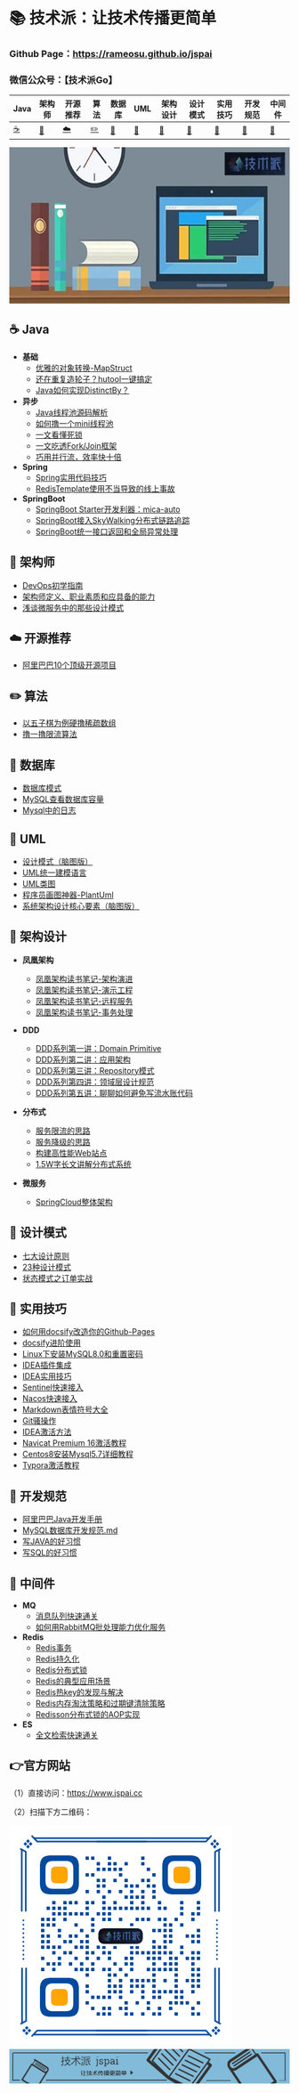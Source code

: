 

# 📚 技术派：让技术传播更简单

### Github Page：https://rameosu.github.io/jspai

### 微信公众号：【技术派Go】

| Java        | 架构师    | 开源推荐        | 算法                | 数据库      | UML         | 架构设计    | 设计模式    | 实用技巧    | 开发规范     | 中间件              |
| ----------- | ----------- | ----------- | ------------------- | ----------- | ----------- | ----------- | ----------- | ----------- | ------------ | ------------------- |
| [☕](#nav-1) | [📝](#nav-1) | [☁️](#nav-3) | [✏️](#nav-4) | [💾](#nav-5) | [📐](#nav-6) | [👑](#nav-7) | [🎯](#nav-8) | [🔧](#nav-9) | [📘](#nav-10) | [🚀](#nav-10) |

![logo](docs/assets/rameo/jsp.jpg) 

<span id="nav-1"></span>

## ☕ Java
- **基础**
    - [优雅的对象转换-MapStruct](https://rameosu.github.io/jspai/#/Java/MapStruct.md)
    - [还在重复造轮子？hutool一键搞定](https://rameosu.github.io/jspai/#/Java/Hutool.md)
    - [Java如何实现DistinctBy？](https://rameosu.github.io/jspai/#/Java/DistinctBy.md)
- **异步**    
    - [Java线程池源码解析](https://rameosu.github.io/jspai/#/Java/ThreadPool.md)
    - [如何撸一个mini线程池](https://rameosu.github.io/jspai/#/Java/Mini-ThreadPool.md)
    - [一文看懂死锁](https://rameosu.github.io/jspai/#/Java/DeadLock.md)
    - [一文吃透Fork/Join框架](https://rameosu.github.io/jspai/#/Java/ForkJoin.md)
    - [巧用并行流，效率快十倍](https://rameosu.github.io/jspai/#/Java/ParallelStream.md)
- **Spring**    
    - [Spring实用代码技巧](https://rameosu.github.io/jspai/#/Java/Spring/Spring-Code-Skill.md)
    - [RedisTemplate使用不当导致的线上事故](https://rameosu.github.io/jspai/#/Java/Spring/RedisTemplate-Incorrect-Use.md)
- **SpringBoot**    
    - [SpringBoot Starter开发利器：mica-auto](https://rameosu.github.io/jspai/#/Java/SpringBoot/Mica-Auto.md)
    - [SpringBoot接入SkyWalking分布式链路追踪](https://rameosu.github.io/jspai/#/Java/SpringBoot/SpringBoot-SkyWalking.md)
    - [SpringBoot统一接口返回和全局异常处理](https://rameosu.github.io/jspai/#/Java/SpringBoot/SpringBoot-ApiResult-GlobelException.md)


<span id="nav-2"></span>

## 📝 架构师
- [DevOps初学指南](https://rameosu.github.io/jspai/#/Architect/DevOps-Begin-Guide.md)
- [架构师定义、职业素质和应具备的能力](https://rameosu.github.io/jspai/#/Architect/Architect-Definition.md)
- [浅谈微服务中的那些设计模式](https://rameosu.github.io/jspai/#/Architect/Micro-Service-Design-Pattern.md)

<span id="nav-3"></span>

## ☁️ 开源推荐
- [阿里巴巴10个顶级开源项目](https://rameosu.github.io/jspai/#/OpenSource/Ali-Top-Ten-Open-Project.md)

<span id="nav-4"></span>

## ✏️ 算法

- [以五子棋为例硬撸稀疏数组](https://rameosu.github.io/jspai/#/Algorithm/Sparse-Array.md)
- [撸一撸限流算法](https://rameosu.github.io/jspai/#/Algorithm/RateLimit-Algorithm.md)

<span id="nav-5"></span>

## 💾 数据库
- [数据库模式](https://rameosu.github.io/jspai/#/Database/Database-Schema.md)
- [MySQL查看数据库容量](https://rameosu.github.io/jspai/#/Database/MySQL-Capacity.md)
- [Mysql中的日志](https://rameosu.github.io/jspai/#/Database/Mysql-Log.md)

<span id="nav-6"></span>
## 📐 UML
- [设计模式（脑图版）](https://rameosu.github.io/jspai/#/UML/Design-Pattern.md)
- [UML统一建模语言](https://rameosu.github.io/jspai/#/UML/UML.md)
- [UML类图](https://rameosu.github.io/jspai/#/UML/UML-Class.md)
- [程序员画图神器-PlantUml](https://rameosu.github.io/jspai/#/UML/PlantUml.md)
- [系统架构设计核心要素（脑图版）](https://rameosu.github.io/jspai/#/UML/System-Architecture-Design-Core.md)

<span id="nav-7"></span>

## 👑 架构设计
- **凤凰架构**
    - [凤凰架构读书笔记-架构演进](https://rameosu.github.io/jspai/#/Architecture/Architecture-Evolution.md)
    - [凤凰架构读书笔记-演示工程](https://rameosu.github.io/jspai/#/Architecture/Demo-Project.md)
    - [凤凰架构读书笔记-远程服务](https://rameosu.github.io/jspai/#/Architecture/Remote-Service.md)
    - [凤凰架构读书笔记-事务处理](https://rameosu.github.io/jspai/#/Architecture/Transaction-Process.md)

- **DDD**
    - [DDD系列第一讲：Domain Primitive](https://rameosu.github.io/jspai/#/Architecture/DDD/Domain-Primitive.md)
    - [DDD系列第二讲：应用架构](https://rameosu.github.io/jspai/#/Architecture/DDD/Application-Architecture.md)
    - [DDD系列第三讲：Repository模式](https://rameosu.github.io/jspai/#/Architecture/DDD/Repository-Mode.md)
    - [DDD系列第四讲：领域层设计规范](https://rameosu.github.io/jspai/#/Architecture/DDD/Domain-Design-Specification.md)
    - [DDD系列第五讲：聊聊如何避免写流水账代码](https://rameosu.github.io/jspai/#/Architecture/DDD/Avoid-Flow-Account-Code.md)

- **分布式**
    - [服务限流的思路](https://rameosu.github.io/jspai/#/Architecture/Service-RateLimit.md)
    - [服务降级的思路](https://rameosu.github.io/jspai/#/Architecture/Service-Fallback.md)
    - [构建高性能Web站点](https://rameosu.github.io/jspai/#/Architecture/High-Performance-Web-Site.md)
    - [1.5W字长文讲解分布式系统](https://rameosu.github.io/jspai/#/Architecture/Distribute-System.md)

- **微服务**
    - [SpringCloud整体架构](https://rameosu.github.io/jspai/#/Architecture/SpringCloud/SpringCloud-Architecture.md)

<span id="nav-8"></span>

## 🎯 设计模式

- [七大设计原则](https://rameosu.github.io/jspai/#/DesignPattern/Seven-Design-Principle.md)
- [23种设计模式](https://rameosu.github.io/jspai/#/DesignPattern/Design-Pattern.md)
- [状态模式之订单实战](https://rameosu.github.io/jspai/#/DesignPattern/State-Pattern.md)

<span id="nav-9"></span>

## 🔧 实用技巧
- [如何用docsify改造你的Github-Pages](https://rameosu.github.io/jspai/#/Skill/Docsify-Github-Pages.md)
- [docsify进阶使用](https://rameosu.github.io/jspai/#/Skill/Docsify-Advanced.md)
- [Linux下安装MySQL8.0和重置密码](https://rameosu.github.io/jspai/#/Skill/Linux-MySQL.md)
- [IDEA插件集成](https://rameosu.github.io/jspai/#/Skill/IDEA-Plugin.md)
- [IDEA实用技巧](https://rameosu.github.io/jspai/#/Skill/IDEA-Skill.md)
- [Sentinel快速接入](https://rameosu.github.io/jspai/#/Skill/Sentinel-Quick-Use.md)
- [Nacos快速接入](https://rameosu.github.io/jspai/#/Skill/Nacos-Quick-Use.md)
- [Markdown表情符号大全](https://rameosu.github.io/jspai/#/Skill/Markdown-Emoji.md)
- [Git骚操作](https://rameosu.github.io/jspai/#/Skill/Git-Config.md)
- [IDEA激活方法](https://rameosu.github.io/jspai/#/Skill/IDEA-Activate.md)
- [Navicat Premium 16激活教程](https://rameosu.github.io/jspai/#/Skill/Navicat-Activate.md)
- [Centos8安装Mysql5.7详细教程](https://rameosu.github.io/jspai/#/Skill/CentOs8-MySQL57.md)
- [Typora激活教程](https://rameosu.github.io/jspai/#/Skill/Typora-Activate.md)

<span id="nav-10"></span>

## 📘 开发规范
- [阿里巴巴Java开发手册](https://rameosu.github.io/jspai/#/Specification/Ali-Java-Specification.md)
- [MySQL数据库开发规范.md](https://rameosu.github.io/jspaiSpecification/MySQL-Specification.md)
- [写JAVA的好习惯](https://rameosu.github.io/jspai/#/Specification/JAVA-Good-Habits.md)
- [写SQL的好习惯](https://rameosu.github.io/jspai/#/Specification/SQL-Good-Habits.md)

<span id="nav-11"></span>

## 🚀 中间件
- **MQ**
    - [消息队列快速通关](https://rameosu.github.io/jspai/#/Middleware/MQ/MQ-Quick-Study.md)
    - [如何用RabbitMQ批处理能力优化服务](https://rameosu.github.io/jspai/#/Middleware/MQ/RabbitMQ-Batch.md)
- **Redis**
    - [Redis事务](https://rameosu.github.io/jspai/#/Middleware/Redis/Redis-Transaction.md)
    - [Redis持久化](https://rameosu.github.io/jspai/#/Middleware/Redis/Redis-Persistence.md)
    - [Redis分布式锁](https://rameosu.github.io/jspai/#/Middleware/Redis/Redis-Distribute-Lock.md)
    - [Redis的典型应用场景](https://rameosu.github.io/jspai/#/Middleware/Redis/Redis-Use-Scene.md)
    - [Redis热key的发现与解决](https://rameosu.github.io/jspai/#/Middleware/Redis/Redis-Hotkey.md)
    - [Redis内存淘汰策略和过期键清除策略](https://rameosu.github.io/jspai/#/Middleware/Redis/Redis-Memory-Retirement-Policy.md)
    - [Redisson分布式锁的AOP实现](https://rameosu.github.io/jspai/#/Middleware/Redis/Redisson-Distribute-Lock.md)
- **ES**
    - [全文检索快速通关](https://rameosu.github.io/jspai/#/Middleware/ES/Full-Text-Search.md)

## 👉官方网站

（1）直接访问：https://www.jspai.cc

（2）扫描下方二维码：

![qrcode](docs/assets/rameo/qrcode.png)
![banner](docs/assets/rameo/jspai.jpg) 
